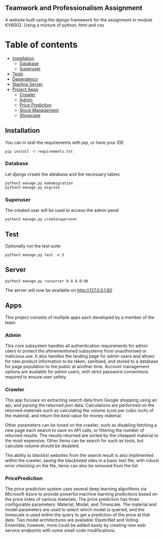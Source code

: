 ## Teamwork and Professionalism Assignment
A website built using the django framework for the assignment in module KV6002. Using a mixture of python, html and css

Table of contents
=================

<!--ts-->
   * [Installation](#Installation)
      * [Database](#Database)
      * [Superuser](#Superuser)
   * [Tests](#Tests)
   * [Dependency](#Dependency)
   * [Starting Server](#Server)
   * [Project Apps](#apps)
      * [Crawler](#crawler)
      * [Admin](#admin)
      * [Price Prediction](#priceprediction)
      * [Stock Management](#stock)
      * [Showcase](#showcase)
<!--te-->

## Installation
You can in stall the requirements with pip, or have your IDE

```
pip install -r requirements.txt
```

### Database

Let django create the database and the necessary tables
```
python3 manage.py makemigration
python3 manage.py migrate
```

### Superuser

The created user will be used to access the admin panel
```
python3 manage.py createsuperuser
```

## Test
Optionally run the test suite
```
python3 manage.py test -v 2
```

## Server

```
python3 manage.py runserver 0.0.0.0:80
```
The server will now be available on http://127.0.0.1:80

## Apps
This project consists of multiple apps each developed by a member of the team.

### Admin
This core subsystem handles all authentication requirements for admin users to protect the aforementioned subsystems from unauthorised or malicious use. It also handles the landing page for admin users and allows for new product information to be taken, sanitised, and stored to a database for page population to the public at another time. Account management options are available for admin users, with strict password conventions required to ensure user safety.

### Crawler
This app focuses on extracting search data from Google shopping using an api, and parsing the returned json data. Calculations are performed on the returned 
materials such as calculating the volume (cost per cubic inch) of the material, and return the best value for money material.

Other parameters can be tuned on the crawler, such as disabling fetching a new page each search to save on API calls, or filtering the number of returned results. The results returned are sorted by the cheapest material to the most expensive. Other items can be search for such as tools, but calculate volume should be disabled.

The ability to blacklist websites from the search result is also implimented within the crawler, saving the blacklisted sites in a basic text file, with robust error checking on the file, items can also be removed from the list.

### PricePrediction
The price prediction system uses several deep learning algorithms via Microsoft Azure to provide powerful machine learning predicitons based on the price index of various materials. The price prediction has three configurable parameters: Material, Model, and Timescale. The material and model parameters are used to select which model is queried, and the timescale is used within the query to get a prediction of the price at that date. Two model architectures are available: ElasticNet and Voting Ensemble, however, more could be added easily by creating new web service endpoints with some small code modifications.
